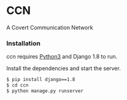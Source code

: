 # CCN
A Covert Communication Network


### Installation

ccn requires [Python3](https://www.python.org/) and Django 1.8 to run.

Install the dependencies and start the server.

```sh
$ pip install django==1.8
$ cd ccn
$ python manage.py runserver
```
